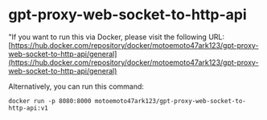# gpt-proxy-web-socket-to-http-api


"If you want to run this via Docker, please visit the following URL: [https://hub.docker.com/repository/docker/motoemoto47ark123/gpt-proxy-web-socket-to-http-api/general](https://hub.docker.com/repository/docker/motoemoto47ark123/gpt-proxy-web-socket-to-http-api/general)

Alternatively, you can run this command:

`docker run -p 8080:8000 motoemoto47ark123/gpt-proxy-web-socket-to-http-api:v1`
